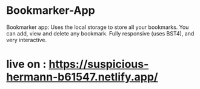 # Bookmarker-App
Bookmarker app: Uses the local storage to store all your bookmarks. You can add, view and delete any bookmark. Fully responsive (uses BST4), and very interactive.

# live on : https://suspicious-hermann-b61547.netlify.app/

